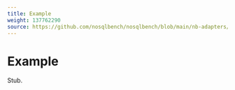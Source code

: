 ```yaml
---
title: Example
weight: 137762290
source: https://github.com/nosqlbench/nosqlbench/blob/main/nb-adapters/adapter-example/src/main/resources/example.md
---
```

# Example

Stub.
